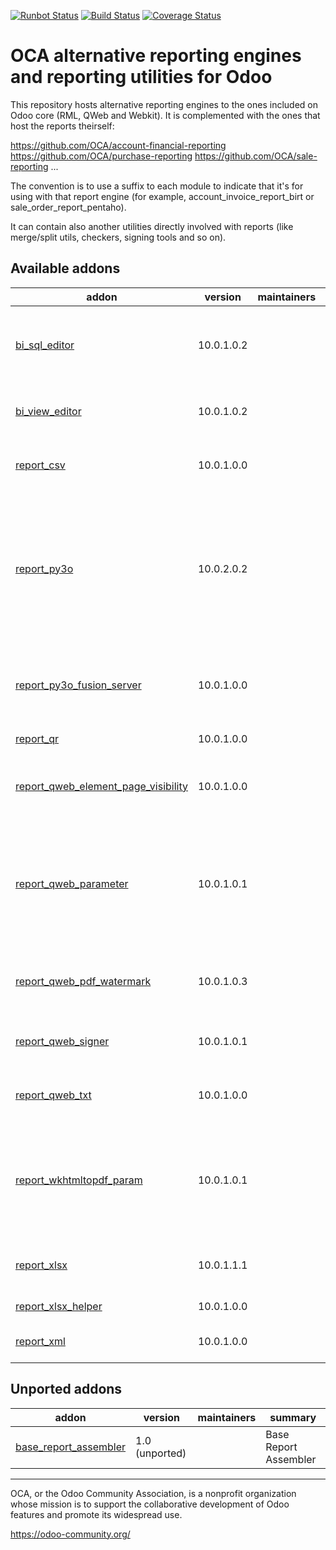 [![Runbot Status](https://runbot.odoo-community.org/runbot/badge/flat/143/10.0.svg)](https://runbot.odoo-community.org/runbot/repo/github-com-oca-reporting-engine-143)
[![Build Status](https://travis-ci.org/OCA/reporting-engine.svg?branch=10.0)](https://travis-ci.org/OCA/reporting-engine)
[![Coverage Status](https://img.shields.io/coveralls/OCA/reporting-engine.svg)](https://coveralls.io/r/OCA/reporting-engine?branch=10.0)

OCA alternative reporting engines and reporting utilities for Odoo
==================================================================

This repository hosts alternative reporting engines to the ones included on Odoo core (RML, QWeb and Webkit). It is complemented with the ones that host the reports theirself:

https://github.com/OCA/account-financial-reporting
https://github.com/OCA/purchase-reporting
https://github.com/OCA/sale-reporting
...

The convention is to use a suffix to each module to indicate that it's for using with that report engine (for example, account_invoice_report_birt or sale_order_report_pentaho).

It can contain also another utilities directly involved with reports (like merge/split utils, checkers, signing tools and so on).

[//]: # (addons)

Available addons
----------------
addon | version | maintainers | summary
--- | --- | --- | ---
[bi_sql_editor](bi_sql_editor/) | 10.0.1.0.2 |  | BI Views builder, based on Materialized or Normal SQL Views
[bi_view_editor](bi_view_editor/) | 10.0.1.0.2 |  | Graphical BI views builder for Odoo
[report_csv](report_csv/) | 10.0.1.0.0 |  | Base module to create csv report
[report_py3o](report_py3o/) | 10.0.2.0.2 |  | Reporting engine based on Libreoffice (ODT -> ODT, ODT -> PDF, ODT -> DOC, ODT -> DOCX, ODS -> ODS, etc.)
[report_py3o_fusion_server](report_py3o_fusion_server/) | 10.0.1.0.0 |  | Let the fusion server handle format conversion.
[report_qr](report_qr/) | 10.0.1.0.0 |  | Web QR Manager
[report_qweb_element_page_visibility](report_qweb_element_page_visibility/) | 10.0.1.0.0 |  | Report Qweb Element Page Visibility
[report_qweb_parameter](report_qweb_parameter/) | 10.0.1.0.1 |  | Add new parameters for qweb templates in order to reduce field length and check minimal length
[report_qweb_pdf_watermark](report_qweb_pdf_watermark/) | 10.0.1.0.3 |  | Add watermarks to your QWEB PDF reports
[report_qweb_signer](report_qweb_signer/) | 10.0.1.0.1 |  | Sign Qweb PDFs usign a PKCS#12 certificate
[report_qweb_txt](report_qweb_txt/) | 10.0.1.0.0 |  | Use Qweb to generate text and CSV reports
[report_wkhtmltopdf_param](report_wkhtmltopdf_param/) | 10.0.1.0.1 |  | Add new parameters for a paper format to be used by wkhtmltopdf command as arguments.
[report_xlsx](report_xlsx/) | 10.0.1.1.1 |  | Base module to create xlsx report
[report_xlsx_helper](report_xlsx_helper/) | 10.0.1.0.0 |  | Report xlsx helpers
[report_xml](report_xml/) | 10.0.1.0.0 |  | Allow to generate XML reports


Unported addons
---------------
addon | version | maintainers | summary
--- | --- | --- | ---
[base_report_assembler](base_report_assembler/) | 1.0 (unported) |  | Base Report Assembler

[//]: # (end addons)

----

OCA, or the Odoo Community Association, is a nonprofit organization whose 
mission is to support the collaborative development of Odoo features and 
promote its widespread use.

https://odoo-community.org/
